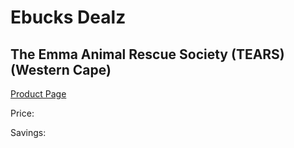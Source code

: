 
# Ebucks Dealz
## The Emma Animal Rescue Society (TEARS) (Western Cape)
[Product Page](https://www.ebucks.com/web/shop/productSelected.do?prodId=216820030&catId=365579701)

Price: 

Savings: 


	